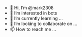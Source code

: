 - 👋 Hi, I’m @mark2308
- 👀 I’m interested in bots
- 🌱 I’m currently learning ...
- 💞️ I’m looking to collaborate on ...
- 📫 How to reach me ...

<!---
mark2308/mark2308 is a ✨ special ✨ repository because its `README.md` (this file) appears on your GitHub profile.
You can click the Preview link to take a look at your changes.
--->
